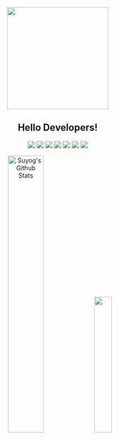 

<!--
**Suyog-23/Suyog-23** is a ✨ _special_ ✨ repository because its `README.md` (this file) appears on your GitHub profile.

Here are some ideas to get you started:

- 🔭 I’m currently working on ...
- 🌱 I’m currently learning ...
- 👯 I’m looking to collaborate on ...
- 🤔 I’m looking for help with ...
- 💬 Ask me about ...
- 📫 How to reach me: ...
- 😄 Pronouns: ...
- ⚡ Fun fact: ...
-->
<!-- ![alt text](https://encrypted-tbn0.gstatic.com/images?q=tbn:ANd9GcSWH3iqL9MJ3c-19oELLutkQjnyKTtRQS2JXg&usqp=CAU) -->
<html>
  <body>
    
  <p align="center"><img src="https://miro.medium.com/max/2048/1*OohqW5DGh9CQS4hLY5FXzA.png" height="230"></p>
    
  <h2 align="center">Hello Developers!</h4>
    
  <p align="center">
  <a href="https://www.youtube.com/channel/UC987z2FQn07wKwT3kWBal5Q"><img src="https://img.shields.io/badge/YouTube-FF0000?style=for-the-badge&logo=youtube&logoColor=white"></a>
    <a href="https://twitter.com/savalkar_suyog"><img src="https://img.shields.io/badge/Twitter-1DA1F2?style=for-the-badge&logo=twitter&logoColor=white" /></a>
  <a href="https://medium.com/@suyogsavalkar"><img src="https://img.shields.io/badge/Medium-12100E?style=for-the-badge&logo=medium&logoColor=white"></a>
    <a href="https://www.instagram.com/suyog_savalkar_/"><img src="https://img.shields.io/badge/Instagram-E4405F?style=for-the-badge&logo=instagram&logoColor=white" /></a>
  <a href="https://www.linkedin.com/in/suyog-savalkar-729a4b16a/"><img src="https://img.shields.io/badge/LinkedIn-0077B5?style=for-the-badge&logo=linkedin&logoColor=white" /></a>
  <a href="https://www.facebook.com/profile.php?id=100071136786584"><img src="https://img.shields.io/badge/Facebook-1877F2?style=for-the-badge&logo=facebook&logoColor=white"/></a>
    <a href="https://www.behance.net/suyogsavalkar"><img src="https://img.shields.io/badge/-Behance-blue?style=for-the-badge&logo=behance&logoColor=white" /> </a>
  </p>
  
<p align="center">
 <img  src="https://github-readme-stats.vercel.app/api?username=Suyog-23&include_all_commits=true&count_private=true&show_icons=true&line_height=20&title_color=7A7ADB&icon_color=2234AE&text_color=D3D3D3&bg_color=0,000000,130F40" alt="Suyog's Github Stats" width="40%" style="margin-right="20px"">
  <img src="https://github-readme-stats.vercel.app/api/top-langs/?username=Suyog-23&theme=tokyonight&layout=compact" width="28%">
</p>
  
  </body>
</html>
